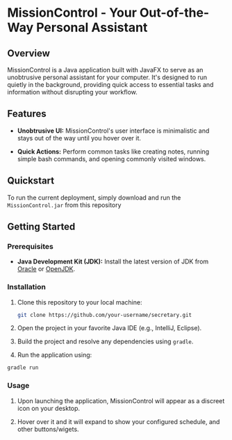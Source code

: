 # MissionControl - Your Out-of-the-Way Personal Assistant



## Overview

MissionControl is a Java application built with JavaFX to serve as an unobtrusive personal assistant for your computer. It's designed to run quietly in the background, providing quick access to essential tasks and information without disrupting your workflow.

## Features

- **Unobtrusive UI:** MissionControl's user interface is minimalistic and stays out of the way until you hover over it.
  
- **Quick Actions:** Perform common tasks like creating notes, running simple bash commands, and opening commonly visited windows.  

## Quickstart
To run the current deployment, simply download and run the `MissionControl.jar` from this repository


## Getting Started

### Prerequisites

- **Java Development Kit (JDK):** Install the latest version of JDK from [Oracle](https://www.oracle.com/java/technologies/javase-downloads.html) or [OpenJDK](https://openjdk.java.net/).

### Installation

1. Clone this repository to your local machine:

    ```bash
    git clone https://github.com/your-username/secretary.git
    ```

2. Open the project in your favorite Java IDE (e.g., IntelliJ, Eclipse).

3. Build the project and resolve any dependencies using `gradle`.

4. Run the application using:
```bash 
gradle run
```

### Usage

1. Upon launching the application, MissionControl will appear as a discreet icon on your desktop.

2. Hover over it and it will expand to show your configured schedule, and other buttons/wigets.


